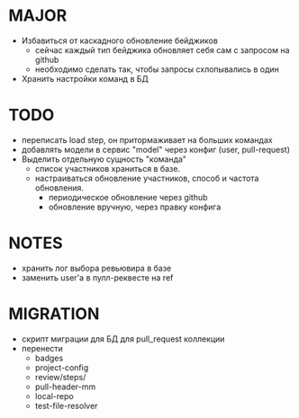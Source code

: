 # MAJOR
* Избавиться от каскадного обновление бейджиков
  - сейчас каждый тип бейджика обновляет себя сам с запросом на github
  - необходимо сделать так, чтобы запросы схлопывались в один
* Хранить настройки команд в БД

# TODO
* переписать load step, он притормаживает на больших командах
* добавлять модели в сервис "model" через конфиг (user, pull-request)
* Выделить отдельную сущность "команда"
  - список участников храниться в базе.
  - настраиваться обновление участников, способ и частота обновления.
    - периодическое обновление через github
    - обновление вручную, через правку конфига

# NOTES
* хранить лог выбора ревьювира в базе
* заменить user'a в пулл-реквесте на ref

# MIGRATION
* скрипт миграции для БД для pull_request коллекции
* перенести
  - badges
  - project-config
  - review/steps/
  - pull-header-mm
  - local-repo
  - test-file-resolver
